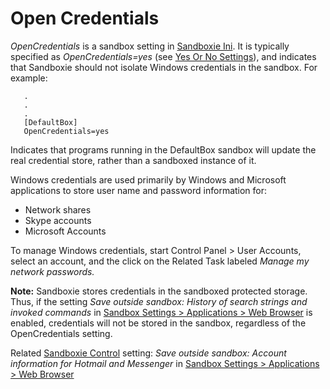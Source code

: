 # Open Credentials

_OpenCredentials_ is a sandbox setting in [Sandboxie Ini](SandboxieIni.md). It is typically specified as _OpenCredentials=yes_ (see [Yes Or No Settings](YesOrNoSettings.md)), and indicates that Sandboxie should not isolate Windows credentials in the sandbox. For example:
```
   .
   .
   .
   [DefaultBox]
   OpenCredentials=yes
```

Indicates that programs running in the DefaultBox sandbox will update the real credential store, rather than a sandboxed instance of it.

Windows credentials are used primarily by Windows and Microsoft applications to store user name and password information for:

*   Network shares
*   Skype accounts
*   Microsoft Accounts

To manage Windows credentials, start Control Panel > User Accounts, select an account, and the click on the Related Task labeled _Manage my network passwords._

**Note:** Sandboxie stores credentials in the sandboxed protected storage. Thus, if the setting _Save outside sandbox: History of search strings and invoked commands_ in [Sandbox Settings > Applications > Web Browser](ApplicationsSettings.md#web-browser) is enabled, credentials will not be stored in the sandbox, regardless of the OpenCredentials setting.

Related [Sandboxie Control](SandboxieControl.md) setting: _Save outside sandbox: Account information for Hotmail and Messenger_ in [Sandbox Settings > Applications > Web Browser](ApplicationsSettings.md#web-browser)
